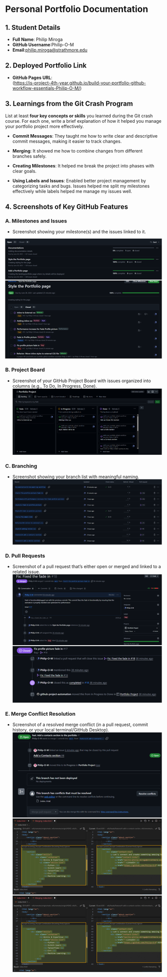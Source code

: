 # Personal Portfolio Documentation

## 1. Student Details

- **Full Name**: Philip Miroga
- **GitHub Username**:Philip-O-M
- **Email**:philip.miroga@strathmore.edu

## 2. Deployed Portfolio Link

- **GitHub Pages URL**:  
(https://is-project-4th-year.github.io/build-your-portfolio-github-workflow-essentials-Philip-O-M/)

## 3. Learnings from the Git Crash Program

List at least **four key concepts or skills** you learned during the Git crash course. For each one, write a brief explanation of how it helped you manage your portfolio project more effectively.



- **Commit Messages**: They taught me how to write clear and descriptive commit messages, making it easier to track changes.

- **Merging**: It showed me how to combine changes from different branches safely. 

- **Creating Milestones**: It helped me break the project into phases with clear goals. 

- **Using Labels and Issues**: Enabled better project management by categorizing tasks and bugs. Issues helped me split my milestones effectively while labels helped me manage my issues well.
## 4. Screenshots of Key GitHub Features

### A. Milestones and Issues

- Screenshot showing your milestone(s) and the issues linked to it.

![All Milestones](Screenshots/image.png)
![Example of issues under the portfolio](Screenshots/image2.png)

### B. Project Board

- Screenshot of your GitHub Project Board with issues organized into columns (e.g., To Do, In Progress, Done).
![ProjectBoard](Screenshots/image3.png)
### C. Branching

- Screenshot showing your branch list with meaningful naming.
![Branches](Screenshots/image4.png)
### D. Pull Requests

- Screenshot of a pull request that’s either open or merged and linked to a related issue.
![Pull Request](Screenshots/image5.png)
![Issue](Screenshots/image6.png)
### E. Merge Conflict Resolution

- Screenshot of a resolved merge conflict (in a pull request, commit history, or your local terminal/GitHub Desktop).
![Merge Conflict](Screenshots/image7.png)
![Resolving](Screenshots/image8.png)
![Resolved](Screenshots/image8.png)